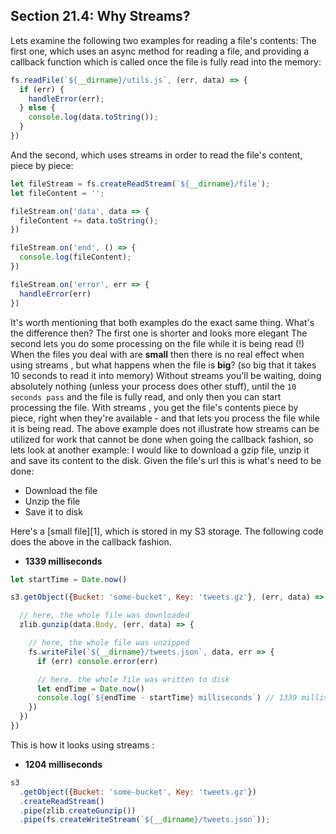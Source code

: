 ## Section 21.4: Why Streams?

Lets examine the following two examples for reading a file's contents: The first one, 
which uses an async method for reading a file, and providing a callback function which 
is called once the file is fully read into the memory:
```js
fs.readFile(`${__dirname}/utils.js`, (err, data) => {
  if (err) {
    handleError(err);
  } else {
    console.log(data.toString());
  }
})
```

And the second, which uses streams in order to read the file's content, piece by piece:
```js
let fileStream = fs.createReadStream(`${__dirname}/file`);
let fileContent = '';

fileStream.on('data', data => {
  fileContent += data.toString();
})

fileStream.on('end', () => {
  console.log(fileContent);
})

fileStream.on('error', err => {
  handleError(err)
})
```

It's worth mentioning that both examples do the exact same thing. What's the 
difference then? The first one is shorter and looks more elegant The second lets you 
do some processing on the file while it is being read (!) When the files you deal with 
are **small** then there is no real effect when using streams , but what happens when 
the file is **big**? (so big that it takes 10 seconds to read it into memory) Without 
streams you'll be waiting, doing absolutely nothing (unless your process does other 
stuff), until the `10 seconds pass` and the file is fully read, and only then you can 
start processing the file. With streams , you get the file's contents piece by piece, 
right when they're available - and that lets you process the file while it is being 
read. The above example does not illustrate how streams can be utilized for work that 
cannot be done when going the callback fashion, so lets look at another example:
I would like to download a gzip file, unzip it and save its content to the disk. Given 
the file's url this is what's need to be done:

- Download the file
- Unzip the file
- Save it to disk

Here's a [small file][1], which is stored in my S3 storage. The following code does 
the above in the callback fashion.

- **1339 milliseconds**
```js
let startTime = Date.now()

s3.getObject({Bucket: 'some-bucket', Key: 'tweets.gz'}, (err, data) => {

  // here, the whole file was downloaded
  zlib.gunzip(data.Body, (err, data) => {

    // here, the whole file was unzipped
    fs.writeFile(`${__dirname}/tweets.json`, data, err => {
      if (err) console.error(err)

      // here, the whole file was written to disk
      let endTime = Date.now()
      console.log(`${endTime - startTime} milliseconds`) // 1339 milliseconds
    })
  })
})
```

This is how it looks using streams :
- **1204 milliseconds**
```js
s3
  .getObject({Bucket: 'some-bucket', Key: 'tweets.gz'})
  .createReadStream()
  .pipe(zlib.createGunzip())
  .pipe(fs.createWriteStream(`${__dirname}/tweets.json`));
```